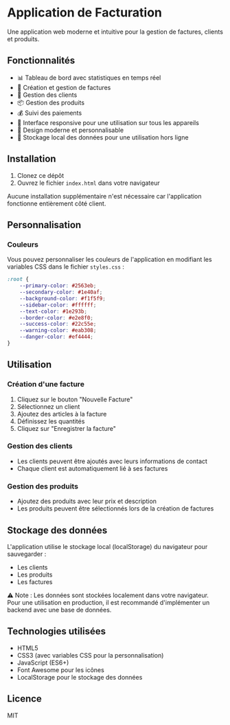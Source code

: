 # Application de Facturation

Une application web moderne et intuitive pour la gestion de factures, clients et produits.

## Fonctionnalités

- 📊 Tableau de bord avec statistiques en temps réel
- 📄 Création et gestion de factures
- 👥 Gestion des clients
- 📦 Gestion des produits
- 💰 Suivi des paiements
- 📱 Interface responsive pour une utilisation sur tous les appareils
- 🎨 Design moderne et personnalisable
- 💾 Stockage local des données pour une utilisation hors ligne

## Installation

1. Clonez ce dépôt
2. Ouvrez le fichier `index.html` dans votre navigateur

Aucune installation supplémentaire n'est nécessaire car l'application fonctionne entièrement côté client.

## Personnalisation

### Couleurs

Vous pouvez personnaliser les couleurs de l'application en modifiant les variables CSS dans le fichier `styles.css` :

```css
:root {
    --primary-color: #2563eb;
    --secondary-color: #1e40af;
    --background-color: #f1f5f9;
    --sidebar-color: #ffffff;
    --text-color: #1e293b;
    --border-color: #e2e8f0;
    --success-color: #22c55e;
    --warning-color: #eab308;
    --danger-color: #ef4444;
}
```

## Utilisation

### Création d'une facture

1. Cliquez sur le bouton "Nouvelle Facture"
2. Sélectionnez un client
3. Ajoutez des articles à la facture
4. Définissez les quantités
5. Cliquez sur "Enregistrer la facture"

### Gestion des clients

- Les clients peuvent être ajoutés avec leurs informations de contact
- Chaque client est automatiquement lié à ses factures

### Gestion des produits

- Ajoutez des produits avec leur prix et description
- Les produits peuvent être sélectionnés lors de la création de factures

## Stockage des données

L'application utilise le stockage local (localStorage) du navigateur pour sauvegarder :
- Les clients
- Les produits
- Les factures

⚠️ Note : Les données sont stockées localement dans votre navigateur. Pour une utilisation en production, il est recommandé d'implémenter un backend avec une base de données.

## Technologies utilisées

- HTML5
- CSS3 (avec variables CSS pour la personnalisation)
- JavaScript (ES6+)
- Font Awesome pour les icônes
- LocalStorage pour le stockage des données

## Licence

MIT 
